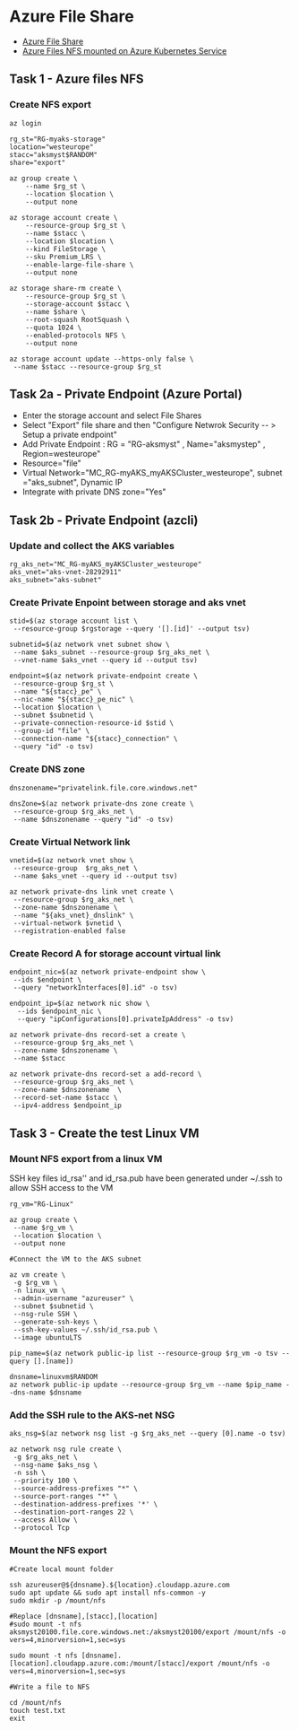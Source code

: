 # Azure File Share

- [Azure File Share](https://learn.microsoft.com/en-us/azure/storage/files/storage-files-quick-create-use-linux)
- [Azure Files NFS mounted on Azure Kubernetes Service](https://blog.nillsf.com/index.php/2021/01/11/azure-files-nfs-mounted-on-azure-kubernetes-service/)

## Task 1 - Azure files NFS

### Create NFS export

```
az login

rg_st="RG-myaks-storage"
location="westeurope"
stacc="aksmyst$RANDOM"
share="export"

az group create \
    --name $rg_st \
    --location $location \
    --output none
    
az storage account create \
    --resource-group $rg_st \
    --name $stacc \
    --location $location \
    --kind FileStorage \
    --sku Premium_LRS \
    --enable-large-file-share \
    --output none
    
az storage share-rm create \
    --resource-group $rg_st \
    --storage-account $stacc \
    --name $share \
    --root-squash RootSquash \
    --quota 1024 \
    --enabled-protocols NFS \
    --output none
    
az storage account update --https-only false \
 --name $stacc --resource-group $rg_st
```
 
 
## Task 2a - Private Endpoint (Azure Portal)
 
 - Enter the storage account and select File Shares
 - Select "Export" file share and then "Configure Netwrok Security -- > Setup a private endpoint"
 - Add Private Endpoint : RG = "RG-aksmyst" , Name="aksmystep" , Region=westeurope"
 - Resource="file"
 - Virtual Network="MC_RG-myAKS_myAKSCluster_westeurope", subnet ="aks_subnet", Dynamic IP
 - Integrate with private DNS zone="Yes"
 
## Task 2b - Private Endpoint (azcli)
 
### Update and collect the AKS variables
 
```
rg_aks_net="MC_RG-myAKS_myAKSCluster_westeurope"
aks_vnet="aks-vnet-28292911"
aks_subnet="aks-subnet"
```

### Create Private Enpoint between storage and aks vnet
 
```
stid=$(az storage account list \
 --resource-group $rgstorage --query '[].[id]' --output tsv)
 
subnetid=$(az network vnet subnet show \
 --name $aks_subnet --resource-group $rg_aks_net \
 --vnet-name $aks_vnet --query id --output tsv)
 
endpoint=$(az network private-endpoint create \
 --resource-group $rg_st \
 --name "${stacc}_pe" \
 --nic-name "${stacc}_pe_nic" \
 --location $location \
 --subnet $subnetid \
 --private-connection-resource-id $stid \
 --group-id "file" \
 --connection-name "${stacc}_connection" \
 --query "id" -o tsv)
```

### Create DNS zone

```
dnszonename="privatelink.file.core.windows.net"

dnsZone=$(az network private-dns zone create \
 --resource-group $rg_aks_net \
 --name $dnszonename --query "id" -o tsv)
```

### Create Virtual Network link

```
vnetid=$(az network vnet show \
 --resource-group  $rg_aks_net \
 --name $aks_vnet --query id --output tsv)

az network private-dns link vnet create \
 --resource-group $rg_aks_net \
 --zone-name $dnszonename \
 --name "${aks_vnet}_dnslink" \
 --virtual-network $vnetid \
 --registration-enabled false
```

### Create Record A for storage account virtual link

```
endpoint_nic=$(az network private-endpoint show \
 --ids $endpoint \
 --query "networkInterfaces[0].id" -o tsv)

endpoint_ip=$(az network nic show \
  --ids $endpoint_nic \
  --query "ipConfigurations[0].privateIpAddress" -o tsv)
  
az network private-dns record-set a create \
 --resource-group $rg_aks_net \
 --zone-name $dnszonename \
 --name $stacc
 
az network private-dns record-set a add-record \
 --resource-group $rg_aks_net \
 --zone-name $dnszonename  \
 --record-set-name $stacc \
 --ipv4-address $endpoint_ip
```

## Task 3 - Create the test Linux VM

### Mount NFS export from a linux VM

SSH key files id_rsa'' and id_rsa.pub have been generated under ~/.ssh to allow SSH access to the VM

```
rg_vm="RG-Linux"

az group create \
 --name $rg_vm \
 --location $location \
 --output none
 
#Connect the VM to the AKS subnet

az vm create \
 -g $rg_vm \
 -n linux_vm \
 --admin-username "azureuser" \
 --subnet $subnetid \
 --nsg-rule SSH \
 --generate-ssh-keys \
 --ssh-key-values ~/.ssh/id_rsa.pub \
 --image ubuntuLTS
 
pip_name=$(az network public-ip list --resource-group $rg_vm -o tsv --query [].[name])
 
dnsname=linuxvm$RANDOM
az network public-ip update --resource-group $rg_vm --name $pip_name --dns-name $dnsname
```

### Add the SSH rule to the AKS-net NSG

```
aks_nsg=$(az network nsg list -g $rg_aks_net --query [0].name -o tsv)

az network nsg rule create \
 -g $rg_aks_net \
 --nsg-name $aks_nsg \
 -n ssh \
 --priority 100 \
 --source-address-prefixes "*" \
 --source-port-ranges "*" \
 --destination-address-prefixes '*' \
 --destination-port-ranges 22 \
 --access Allow \
 --protocol Tcp
```

### Mount the NFS export

```
#Create local mount folder

ssh azureuser@${dnsname}.${location}.cloudapp.azure.com
sudo apt update && sudo apt install nfs-common -y
sudo mkdir -p /mount/nfs

#Replace [dnsname],[stacc],[location]
#sudo mount -t nfs aksmyst20100.file.core.windows.net:/aksmyst20100/export /mount/nfs -o vers=4,minorversion=1,sec=sys

sudo mount -t nfs [dnsname].[location].cloudapp.azure.com:/mount/[stacc]/export /mount/nfs -o vers=4,minorversion=1,sec=sys

#Write a file to NFS

cd /mount/nfs
touch test.txt
exit
```
